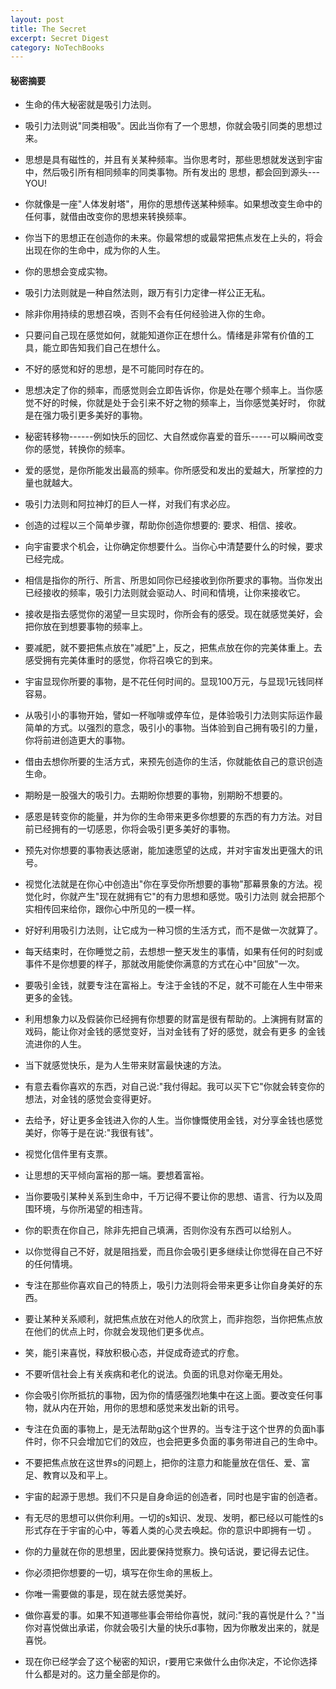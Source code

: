 ```yaml
---
layout: post
title: The Secret
excerpt: Secret Digest
category: NoTechBooks
---
```


#### 秘密摘要

- 生命的伟大秘密就是吸引力法则。
- 吸引力法则说"同类相吸"。因此当你有了一个思想，你就会吸引同类的思想过来。
- 思想是具有磁性的，并且有关某种频率。当你思考时，那些思想就发送到宇宙中，然后吸引所有相同频率的同类事物。所有发出的
  思想，都会回到源头---YOU!
- 你就像是一座"人体发射塔"，用你的思想传送某种频率。如果想改变生命中的任何事，就借由改变你的思想来转换频率。
- 你当下的思想正在创造你的未来。你最常想的或最常把焦点发在上头的，将会出现在你的生命中，成为你的人生。
- 你的思想会变成实物。
  
- 吸引力法则就是一种自然法则，跟万有引力定律一样公正无私。
- 除非你用持续的思想召唤，否则不会有任何经验进入你的生命。
- 只要问自己现在感觉如何，就能知道你正在想什么。情绪是非常有价值的工具，能立即告知我们自己在想什么。
- 不好的感觉和好的思想，是不可能同时存在的。
- 思想决定了你的频率，而感觉则会立即告诉你，你是处在哪个频率上。当你感觉不好的时候，你就是处于会引来不好之物的频率上，当你感觉美好时，
  你就是在强力吸引更多美好的事物。
- 秘密转移物------例如快乐的回忆、大自然或你喜爱的音乐-----可以瞬间改变你的感觉，转换你的频率。
- 爱的感觉，是你所能发出最高的频率。你所感受和发出的爱越大，所掌控的力量也就越大。

- 吸引力法则和阿拉神灯的巨人一样，对我们有求必应。
- 创造的过程以三个简单步骤，帮助你创造你想要的: 要求、相信、接收。
- 向宇宙要求个机会，让你确定你想要什么。当你心中清楚要什么的时候，要求已经完成。
- 相信是指你的所行、所言、所思如同你已经接收到你所要求的事物。当你发出已经接收的频率，吸引力法则就会驱动人、时间和情境，让你来接收它。
- 接收是指去感觉你的渴望一旦实现时，你所会有的感受。现在就感觉美好，会把你放在到想要事物的频率上。
- 要减肥，就不要把焦点放在"减肥"上，反之，把焦点放在你的完美体重上。去感受拥有完美体重时的感觉，你将召唤它的到来。
- 宇宙显现你所要的事物，是不花任何时间的。显现100万元，与显现1元钱同样容易。
- 从吸引小的事物开始，譬如一杯咖啡或停车位，是体验吸引力法则实际运作最简单的方式。以强烈的意念，吸引小的事物。当体验到自己拥有吸引的力量，你将前进创造更大的事物。
- 借由去想你所要的生活方式，来预先创造你的生活，你就能依自己的意识创造生命。


- 期盼是一股强大的吸引力。去期盼你想要的事物，别期盼不想要的。
- 感恩是转变你的能量，并为你的生命带来更多你想要的东西的有力方法。对目前已经拥有的一切感恩，你将会吸引更多美好的事物。
- 预先对你想要的事物表达感谢，能加速愿望的达成，并对宇宙发出更强大的讯号。
- 视觉化法就是在你心中创造出"你在享受你所想要的事物"那幕景象的方法。视觉化时，你就产生"现在就拥有它"的有力思想和感觉。吸引力法则
  就会把那个实相传回来给你，跟你心中所见的一模一样。
- 好好利用吸引力法则，让它成为一种习惯的生活方式，而不是做一次就算了。
- 每天结束时，在你睡觉之前，去想想一整天发生的事情，如果有任何的时刻或事件不是你想要的样子，那就改用能使你满意的方式在心中"回放"一次。


- 要吸引金钱，就要专注在富裕上。专注于金钱的不足，就不可能在人生中带来更多的金钱。
- 利用想象力以及假装你已经拥有你想要的财富是很有帮助的。上演拥有财富的戏码，能让你对金钱的感觉变好，当对金钱有了好的感觉，就会有更多
  的金钱流进你的人生。
- 当下就感觉快乐，是为人生带来财富最快速的方法。
- 有意去看你喜欢的东西，对自己说:"我付得起。我可以买下它"你就会转变你的想法，对金钱的感觉会变得更好。
- 去给予，好让更多金钱进入你的人生。当你慷慨使用金钱，对分享金钱也感觉美好，你等于是在说:"我很有钱"。
- 视觉化信件里有支票。
- 让思想的天平倾向富裕的那一端。要想着富裕。


- 当你要吸引某种关系到生命中，千万记得不要让你的思想、语言、行为以及周围环境，与你所渴望的相违背。
- 你的职责在你自己，除非先把自己填满，否则你没有东西可以给别人。
- 以你觉得自己不好，就是阻挡爱，而且你会吸引更多继续让你觉得在自己不好的任何情境。
- 专注在那些你喜欢自己的特质上，吸引力法则将会带来更多让你自身美好的东西。
- 要让某种关系顺利，就把焦点放在对他人的欣赏上，而非抱怨，当你把焦点放在他们的优点上时，你就会发现他们更多优点。


- 笑，能引来喜悦，释放积极心态，并促成奇迹式的疗愈。
- 不要听信社会上有关疾病和老化的说法。负面的讯息对你毫无用处。

- 你会吸引你所抵抗的事物，因为你的情感强烈地集中在这上面。要改变任何事物，就从内在开始，用你的思想和感觉来发出新的讯号。
- 专注在负面的事物上，是无法帮助g这个世界的。当专注于这个世界的负面h事件时，你不只会增加它们的效应，也会把更多负面的事务带进自己的生命中。
- 不要把焦点放在这世界s的问题上，把你的注意力和能量放在信任、爱、富足、教育以及和平上。

- 宇宙的起源于思想。我们不只是自身命运的创造者，同时也是宇宙的创造者。
- 有无尽的思想可以供你利用。一切的s知识、发现、发明，都已经以可能性的s形式存在于宇宙的心中，等着人类的心灵去唤起。你的意识中即拥有一切 。
- 你的力量就在你的思想里，因此要保持觉察力。换句话说，要记得去记住。


- 你必须把你想要的一切，填写在你生命的黑板上。
- 你唯一需要做的事是，现在就去感觉美好。
- 做你喜爱的事。如果不知道哪些事会带给你喜悦，就问:"我的喜悦是什么？"当你对喜悦做出承诺，你就会吸引大量的快乐d事物，因为你散发出来的，就是喜悦。
- 现在你已经学会了这个秘密的知识，r要用它来做什么由你决定，不论你选择什么都是对的。这力量全部是你的。
